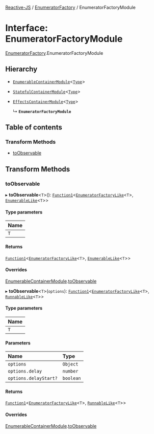 [Reactive-JS](../README.md) / [EnumeratorFactory](../modules/EnumeratorFactory.md) / EnumeratorFactoryModule

# Interface: EnumeratorFactoryModule

[EnumeratorFactory](../modules/EnumeratorFactory.md).EnumeratorFactoryModule

## Hierarchy

- [`EnumerableContainerModule`](types.EnumerableContainerModule.md)<[`Type`](../modules/EnumeratorFactory.md#type)\>

- [`StatefulContainerModule`](types.StatefulContainerModule.md)<[`Type`](../modules/EnumeratorFactory.md#type)\>

- [`EffectsContainerModule`](types.EffectsContainerModule.md)<[`Type`](../modules/EnumeratorFactory.md#type)\>

  ↳ **`EnumeratorFactoryModule`**

## Table of contents

### Transform Methods

- [toObservable](EnumeratorFactory.EnumeratorFactoryModule.md#toobservable)

## Transform Methods

### toObservable

▸ **toObservable**<`T`\>(): [`Function1`](../modules/functions.md#function1)<[`EnumeratorFactoryLike`](../modules/types.md#enumeratorfactorylike)<`T`\>, [`EnumerableLike`](types.EnumerableLike.md)<`T`\>\>

#### Type parameters

| Name |
| :------ |
| `T` |

#### Returns

[`Function1`](../modules/functions.md#function1)<[`EnumeratorFactoryLike`](../modules/types.md#enumeratorfactorylike)<`T`\>, [`EnumerableLike`](types.EnumerableLike.md)<`T`\>\>

#### Overrides

[EnumerableContainerModule](types.EnumerableContainerModule.md).[toObservable](types.EnumerableContainerModule.md#toobservable)

▸ **toObservable**<`T`\>(`options`): [`Function1`](../modules/functions.md#function1)<[`EnumeratorFactoryLike`](../modules/types.md#enumeratorfactorylike)<`T`\>, [`RunnableLike`](types.RunnableLike.md)<`T`\>\>

#### Type parameters

| Name |
| :------ |
| `T` |

#### Parameters

| Name | Type |
| :------ | :------ |
| `options` | `Object` |
| `options.delay` | `number` |
| `options.delayStart?` | `boolean` |

#### Returns

[`Function1`](../modules/functions.md#function1)<[`EnumeratorFactoryLike`](../modules/types.md#enumeratorfactorylike)<`T`\>, [`RunnableLike`](types.RunnableLike.md)<`T`\>\>

#### Overrides

[EnumerableContainerModule](types.EnumerableContainerModule.md).[toObservable](types.EnumerableContainerModule.md#toobservable)
